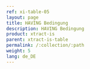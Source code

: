 ```yaml
---
ref: xi-table-05
layout: page
title: HAVING Bedingung
description: HAVING Bedingung
product: xtract-is
parent: xtract-is-table
permalink: /:collection/:path
weight: 5
lang: de_DE
---
```



